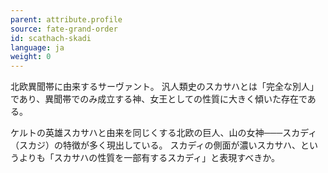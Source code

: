 ```yaml
---
parent: attribute.profile
source: fate-grand-order
id: scathach-skadi
language: ja
weight: 0
---
```


北欧異聞帯に由来するサーヴァント。
汎人類史のスカサハとは「完全な別人」であり、異聞帯でのみ成立する神、女王としての性質に大きく傾いた存在である。

ケルトの英雄スカサハと由来を同じくする北欧の巨人、山の女神───スカディ（スカジ）の特徴が多く現出している。
スカディの側面が濃いスカサハ、というよりも「スカサハの性質を一部有するスカディ」と表現すべきか。
